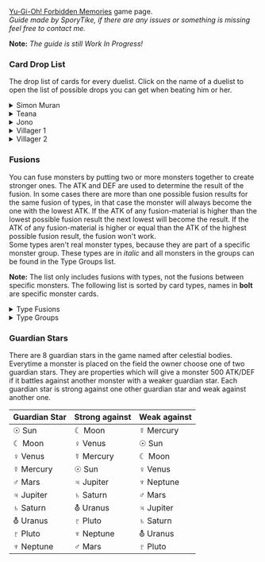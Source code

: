 [Yu-Gi-Oh! Forbidden Memories](http://retroachievements.org/game/11388) game page.<br>_Guide made by SporyTike, if there are any issues or something is missing feel free to contact me._

**Note:** _The guide is still Work In Progress!_

### **Card Drop List**
The drop list of cards for every duelist. Click on the name of a duelist to open the list of possible drops you can get when beating him or her.<br>

<details>
  <summary>Simon Muran</summary>
Simon Muran can be unlocked by beating him in front of Pharaoh's Palace before Heishin attacks the Palace. (Optional)

| | Rank S/A (Pow)  | | | Rank S/A (Tec) | | | Rank B/C/D | |
| ------------- | ------------- | ---: | ------------- | ------------- | ---: | ------------- | ------------- | ---: |
| **Nr.** | **Name**  | **Chance**  | **Nr.** | **Name**  | **Chance**  | **Nr.** | **Name**  | **Chance**  |
| 002 | Mystical Elf | 1.32% | 009 | Shadow Specter | 4.49% | 009 | Shadow Specter | 4.79% |
| 009 | Shadow Specter | 4.39% | 016 | Time Wizard | 2.64% | 016 | Time Wizard | 2.78% |
| 010 | Blackland Fire Dragon | 1.46% | 019 | Right Arm of the Forbidden One | 0.29% | 019 | Right Arm of the Forbidden One | 0.29% |
| 016 | Time Wizard | 2.93% | 024 | Skull Servant | 1.32% | 024 | Skull Servant | 1.42% |
| 019 | Right Arm of the Forbidden One | 0.29% | 047 | Torike | 1.32% | 047 | Torike | 1.42% |
| 024 | Skull Servant | 1.32% | 048 | Sangan | 1.32% | 048 | Sangan | 1.42% |
| 025 | Horn Imp | 1.32% | 058 | Kuriboh | 1.32% | 058 | Kuriboh | 1.46% |
| 030 | Zombie Warrior | 1.32% | 102 | Mask of Darkness | 0.59% | 102 | Mask of Darkness | 0.68% |
| 041 | Celtic Guardian | 1.32% | 105 | Tomozaurus | 2.59% | 105 | Tomozaurus | 2.78% |
| 046 | Griffore | 1.32% | 123 | Dark Plant | 2.59% | 123 | Dark Plant | 2.78% |
| 047 | Torike | 1.32% | 130 | Weather Control | 2.59% | 130 | Weather Control | 2.78% |
| 048 | Sangan | 1.32% | 137 | Mystery Hand | 2.59% | 137 | Mystery Hand | 2.78% |
| 058 | Kuriboh | 1.46% | 167 | Ancient Jar | 2.54% | 167 | Ancient Jar | 2.73% |
| 059 | Mammoth Graveyard | 1.32% | 192 | Key Mace | 2.54% | 192 | Key Mace | 2.73% |
| 065 | Silver Fang | 1.32% | 197 | Mech Mole Zombie | 2.54% | 197 | Mech Mole Zombie | 2.73% |
| 105 | Tomozaurus | 2.54% | 202 | Air Marmot of Nefariousness | 2.54% | 202 | Air Marmot of Nefariousness | 2.73% |
| 123 | Dark Plant | 2.54% | 237 | Haniwa | 2.54% | 273 | Haniwa | 2.73% |
| 130 | Weather Cold | 2.54% | 238 | Yashinoki | 2.54% | 238 | Yashinoki | 0.68% |
| 137 | Mystery Hand | 2.54% | 289 | Change Slime | 2.54% | 289 | Change Slime | 2.73% |
| 167 | Ancient Jar | 2.54% | 301 | Legendary Sword | 0.98% | 301 | Legendary Sword | 0.98% |
| 192 | Key Mace | 2.54% | 313 | Horn of Eight | 0.98% | 333 | Sogen | 1.95% |
| 197 | Mech Mole Zombie | 2.54% | 314 | Horn of the Unicorn | 0.98% | 387 | Mystic Lamp | 2.73% |
| 202 | Air Marmot of Nefariousness | 2.54% | 333 | Sogen | 1.76% | 397 | Leghul | 2.73% |
| 237 | Haniwa | 2.54% | 336 | Dark Hole | 0.98% | 402 | Monster Eye | 2.73% |
| 238 | Yashinoki | 0.59% | 349 | Spellbinding Circle | 1.76% | 410 | Mechanical Spider | 2.73% |
| 289 | Change Slime | 2.54% | 387 | Mystic Lamp | 2.54% | 411 | Bat | 2.73% |
| 333 | Sogen | 1.95% | 397 | Leghul | 2.54% | 422 | Jinzo #7 | 2.73% |
| 381 | Toon Alligator | 0.10% | 402 | Monster Eye | 2.54% | 436 | White Dolphin | 2.73% |
| 387 | Mystic Lamp | 2.54% | 410 | Mechanical Spider | 2.54% | 444 | Turu-Purun | 2.73% |
| 397 | Leghul | 2.54% | 411 | Bat | 2.54% | 469 | Armed Ninja | 2.73% |
| 402 | Monster Eye | 2.54% | 422 | Jinzo #7 | 2.54% | 484 | Ameba | 2.73% |
| 410 | Mechanical Spider | 2.54% | 436 | White Dolphin | 2.54% | 485 | Korogashi | 2.73% |
| 411 | Bat | 2.54% | 444 | Turu-Purun | 2.54% | 488 | Rainbow Flower | 2.73% |
| 422 | Jinzo #7 | 2.54% | 469 | Armed Ninja | 2.54% | 504 | Fungi of the Musk | 2.73% |
| 436 | White Dolphin | 2.54% | 484 | Ameba | 2.54% | 516 | Muka Muka | 2.73% |
| 444 | Turu-Purun | 2.54% | 485 | Korogashi | 2.54% | 547 | Griggle | 2.73% |
| 469 | Armed Ninja | 2.54% | 488 | Rainbow Flower | 2.54% | 548 | Bone Mouse | 2.73% |
| 484 | Ameba | 2.54% | 504 | Fungi of the Mush | 2.54% | 558 | Pot the Trick | 2.73% |
| 485 | Korogashi | 2.54% | 516 | Muka Muka | 2.54% | 563 | Wretched Ghost of the Attic | 2.73% |
| 488 | Rainbow Flower | 2.54% | 547 | Griggle | 2.54% | 635 | Queen's Double | 2.73% |
| 504 | Fungi of the Musk | 2.54% | 548 | Bone Mouse | 2.54% | 677 | Hamburger Recipe | 0.88% |
| 516 | Muka Muka | 2.54% | 558 | Pot the Trick | 2.54% | 681 | House of Adhesive Tape | 0.88% |
| 547 | Griggle | 2.54% | 563 | Wretched Ghost of the Attic | 2.54% | 690 | Fake Trap | 0.88% |
| 548 | Bone Mouse | 2.54% | 635 | Queen's Double | 2.54% | | | |
| 558 | Pot the Trick | 2.54% | 676 | Commencement Dance | 0.98%| | | |
| 563 | Wretched Ghost of the Attic | 2.54% | 677 | Hamburger Recipe | 0.98% | | | |
| 635 | Queen's Double | 2.54% | 681 | House of Adhesive Tape | 0.98% | | | |
| | | | 682 | Eatgaboon | 0.98% | | | |
| | | | 690 | Fake Trap | 0.98% | | | |
</details>

<details>
  <summary>Teana</summary>
Teana can be unlocked by beating her in the Duel Grounds before Heishin attacks the Palace. (Optional)

| | Rank S/A (Pow)  | | | Rank S/A (Tec) | | | Rank B/C/D | |
| ------------- | ------------- | ---: | ------------- | ------------- | ---: | ------------- | ------------- | ---: |
| **Nr.** | **Name**  | **Chance**  | **Nr.** | **Name**  | **Chance**  | **Nr.** | **Name**  | **Chance**  |
| 019 | Right Arm of the Forbidden One | 0.29% | 019 | Right Arm of the Forbidden One | 0.29% | 019 | Right Arm of the Forbidden One | 0.29% |
| 024 | Skull Servant | 8.79% | 024 | Skull Servant | 8.30% | 024 | Skull Servant | 8.79% |
| 058 | Kuriboh | 8.79% | 058 | Kuriboh | 8.30% | 058 | Kuriboh | 8.79% |
| 102 | Mask of Darkness | 0.59% | 167 | Ancient Jar | 8.20% | 167 | Ancient Jar | 8.79% |
| 167 | Ancient Jar | 8.79% | 302 | Sword of Dark Destruction | 0.78% | 302 | Sword of Dark Destruction | 0.78% |
| 302 | Sword of Dark Destruction | 0.78% | 312 | Silver Bow and Arrow | 0.73% | 330 | Forest | 1.46% |
| 330 | Forest | 1.46% | 313 | Horn of Light | 0.73% | 393 | Zone Eater | 8.79% |
| 393 | Zone Eater | 8.59% | 330 | Forest | 1.46% | 395 | Dancing Elf | 8.69% |
| 395 | Dancing Elf | 8.59% | 336 | Dark Hole | 0.73% | 398 | Ooguchi | 8.69% |
| 398 | Ooguchi | 8.59% | 345 | Final Flame | 0.73% | 399 | Swordsman from a Foreign Land | 8.69% |
| 399 | Swordsman from a Foreign Land | 8.59% | 350 | Dark-piercing Light | 1.46% | 402 | Monster Eye | 8.69% |
| 402 | Monster Eye | 8.59% | 393 | Zone Eater | 8.30% | 469 | Armed Ninja | 8.69% |
| 469 | Armed Ninja | 8.59% | 395 | Dancing Elf | 8.30% | 475 | Sinister Serpent | 8.69% |
| 475 | Sinister Serpent | 8.59% | 398 | Ooguchi | 8.30% | 527 | Milus Radiant | 8.69% |
| 527 | Milus Radiant | 8.59% | 399 | Swordsman from a Foreign Land | 8.30% | 681 | House of Adhesive Tape | 0.68% |
| 543 | Tongyo | 0.59% | 402 | Monster Eye | 8.20% | 690 | Fake Trap | 0.73% |
| 566 | Yormungarde | 0.59% | 469 | Armed Ninja | 8.20% | 699 | Revival of Skeleton Rider | 0.05% | |
| 570 | Trakadon | 0.29% | 475 | Sinister Serpent | 8.20% | | | |
| 580 | Patrol Robo | 0.29% | 527 | Milus Radiant | 8.20% | | | |
| | | | 681 | House of Adhesive Tape | 0.73% | | | |
| | | | 682 | Eatgaboon | 0.73% | | | |
| | | | 690 | Fake Trap | 0.73% | | | |
| | | | 699 | Revival of Skeleton Rider | 0.05% | | | |
</details>

<details>
  <summary>Jono</summary>
Jono can be unlocked by beating him in the Duel Grounds before Heishin attacks the Palace. (Optional)

| | Rank S/A (Pow)  | | | Rank S/A (Tec) | | | Rank B/C/D | |
| ------------- | ------------- | ---: | ------------- | ------------- | ---: | ------------- | ------------- | ---: |
| **Nr.** | **Name**  | **Chance**  | **Nr.** | **Name**  | **Chance**  | **Nr.** | **Name**  | **Chance**  |
| 004 | Baby Dragon | 0.98% | 016 | Time Wizard | 2.93% | 016 | Time Wizard | 3.12% |
| 016 | Time Wizard | 3.13% | 020 | Left Arm of the Forbidden One | 0.20% | 020 | Left Arm of the Forbidden One | 0.29% |
| 020 | Left Arm of the Forbidden One | 0.29% | 050 | Basic Insect | 1.95% | 050 | Basic Insect | 2.15%
| 029 | Mountain Warrior | 0.98% | 104 | Curtain of the Dark Ones | 1.95% | 104 | Curtain of the Dark Ones | 2.15% |
| 050 | Basic Insect | 2.15% | 105 | Tomozaurus | 1.95% | 105 | Tomozaurus | 2.15% |
| 061 | Wolf | 0.98% | 122 | Yamatano Dragon Scroll | 1.95% | 122 | Yamatano Dragon Scroll | 2.15% |
| 100 | Battle Warrior | 0.98% | 130 | Weather Control | 1.95% | 130 | Weather Control | 2.15% |
| 104 | Curtain of the Dark Ones | 2.15% | 135 | Fiend's Hand | 1.95% | 135 | Fiend's Hand | 2.15% |
| 105 | Tomozaurus | 2.15% | 137 | Mystery Hand | 1.95% | 137 | Mystery Hand | 2.15%
| 122 | Yamatano Dragon Scroll | 2.15% | 152 | The Melting Red Shadow | 1.95% | 152 | The Melting Red Shadow | 2.15% | 
| 130 | Weather Control | 2.15% | 154 | Fire Reaper | 1.95% | 154 | Fire Reaper | 2.15% |
| 135 | Fiend's Hand | 2.15% | 174 | Hurricail | 1.95% | 174 | Hurricail | 2.15% | 
| 137 | Mystery Hand | 2.15% | 182 | Masked Clown | 1.95% | 182 | Masked Clown | 2.15% |
| 152 | The Melting Red Shadow | 2.15% | 185 | Eyearmor | 1.95% | 185 | Eyearmor | 2.15% |
| 154 | Fire Reaper | 2.15% | 191 | LALA Li-oon | 1.95% | 191 | LALA Li-oon | 2.15% |
| 185 | Eyearmor | 2.15% | 197 | Mech Mole Zombie | 1.95% | 197 | Mech Mole Zombie | 2.15% |
| 191 | LALA Li-oon | 2.15% | 202 | Air Marmot of Nefariousness | 1.95% | 202 | Air Marmot of Nefariousness | 2.15% |
| 197 | Mech Mole Zombie | 2.15% | 207 | Droll Bird | 1.95% | 207 | Droll Bird | 2.15% |
| 202 | Air Marmot of Nefariousness | 2.15% | 210 | Hinotama Soul | 1.95% | 210 | Hinotama Soul | 2.15% |
| 207 | Droll Bird | 2.15% | 214 | Kagemusha of the Blue Flame | 1.95% | 242 | Candle of Fate | 2.15% |
| 210 | Hinotama Soul | 2.15% | 237 | Haniwa | 1.95% | 245 | Meda Bat | 2.15% |
| 214 | Kagemusha of the Blue Flame | 2.15% | 242 | Candle of Fate | 2.05% | 268 | Sectarian of Secrets | 2.15% |
| 237 | Haniwa | 2.15% | 245 | Meda Bat | 2.05% | 301 | Legendary Sword | 0.78% |
| 242 | Candle of Fate | 2.15% | 268 | Sectarian of Secrets | 2.05% | 302 | Sword of Dark Destruction | 0.78% |
| 245 | Meda Bat | 2.15% | 301 | Legendary Sword | 0.78% | 333 | Sogen | 1.76% |
| 268 | Sectarian of Secrets | 2.15% | 302 | Sword of Dark Destruction | 0.78% | 343 | Sparks | 0.78% |
| 333 | Sogen | 1.22% | 310 | Vile Germs | 0.78% | 410 | Mechanical Spider | 2.15% |
| 410 | Mechanical Spider | 2.15% | 311 | Black Pendant | 0.78% | 420 | Cyber-Stein | 2.15% |
| 420 | Cyber-Stein | 2.15% | 333 | Sogen | 1.76% | 422 | Jinzo #7 | 2.15% |
| 422 | Jinzo #7 | 2.15% | 336 | Black Hole | 0.78% | 436 | White Dolphin | 2.15% |
| 436 | White Dolphin | 2.15% | 343 | Sparks | 0.78% | 444 | Turu-Purun | 2.15% |
| 444 | Turu-Purun | 2.15% | 344 | Hinotama | 0.88% | 485 | Korogashi | 2.15% |
| 485 | Korogashi | 2.15% | 410 | Mechanical Spider | 2.05% | 486 | Boo Koo | 2.15% |
| 486 | Boo Koo | 2.15% | 420 | Cyber-Stein | 2.05% | 488 | Rainbow Flower | 2.15% |
| 488 | Rainbow Flower | 2.15% | 422 | Jinzo #7 | 2.05% | 492 | Hoshinigen | 2.15% |
| 492 | Hoshinigen | 2.15% | 436 | White Dolphin | 2.05% | 501 | Man-eater Bug | 2.15% |
| 501 | Man-eater Bug | 2.15% | 444 | Turu-Purun | 2.05% | 516 | Muka Muka | 2.15% |
| 516 | Muka Muka | 2.15% | 485 | Korogashi | 2.05% | 524 | Star Boy | 2.15% |
| 524 | Star Boy | 2.15% | 486 | Boo Koo | 2.05% | 549 | Frog The Jam | 2.15% |
| 549 | Frog The Jam | 2.15% | 488 | Rainbow Flower | 2.05% | 558 | Pot the Trick | 2.15% |
| 558 | Pot the Trick | 2.15% | 492 | Hoshinigen | 2.05% | 563 | Wretched Ghost of the Attic | 2.15% |
| 563 | Wretched Ghost of the Attic | 2.15% | 501 | Man-eater Bug |  2.05% | 579 | Abyss Flower | 2.15% |
| 570 | Trakadon | 0.29% | 516 | Muka Muka | 2.05% | 588 | Living Vase | 0.10% |
| 579 | Abyss Flower | 2.15% | 524 | Star Boy | 2.05% | 589 | Tentacle Plant | 2.15% |
| 580 | Patrol Robo | 0.29% | 549 | Frog The Jam | 2.05% | 598 | Little Chimera | 2.15% |
| 581 | Takuhee | 0.10% | 558 | Pot the Trick | 2.05% | 611 | Hiro's Shadow Scout | 2.15% |
| 588 | Living Vase | 0.10% | 563 | Wretched Ghost of the Attic | 2.05% | 651 | Kunai with Chain | 1.66% |
| 589 | Tentacle Plant | 2.15% | 579 | Abyss Flower | 2.05% | 677 | Hamburger Recipe | 0.88% |
| 598 | Little Chimera | 2.15% | 589 | Tentacle Plant | 2.05% | 681 | House of Adhesive Tape | 0.88% |
| 607 | Great Bill | 0.10% | 598 | Little Chimera | 2.05% | 690 | Fake Trap | 0.88% |
| 611 | Hiro's Shadow Scout | 2.15% | 611 | Hiro's Shadow Scout | 2.05% | | | |
| 616 | Hourglass of Courage | 0.10% | 651 | Kunai with Chain | 1.71% | | | |
| 651 | Kunai with Chain | 1.61% | 654 | Salamandra | 1.71% | | | |
| 681 | House of Adhesive Tape | 0.78% | 677 | Hamburger Recipe | 0.78% | | | |
| | | | 679 | Novox's Prayer | 0.78% | | |
| | | | 681 | House of Adhesive Tape | 0.78% | | |
| | | | 683 | Bear Trap | 0.78% | | |
| | | | 690 | Fake Trap | 0.78% | | |
</details>

<details>
  <summary>Villager 1</summary>
Villager 1 can be unlocked by beating him in the Duel Grounds.

| | Rank S/A (Pow)  | | | Rank S/A (Tec) | | | Rank B/C/D | |
| ------------- | ------------- | ---: | ------------- | ------------- | ---: | ------------- | ------------- | ---: |
| **Nr.** | **Name**  | **Chance**  | **Nr.** | **Name**  | **Chance**  | **Nr.** | **Name**  | **Chance**  |
| 009 | Shadow Specter | 3.61% | 009 | Shadow Specter | 2.93% | 009 | Shadow Specter | 3.71% |
| 020 | Left Arm of the Forbidden One | 0.29% | 020 | Left Arm of the Forbidden One | 0.29% | 020 | Left Arm of the Forbidden One | 0.29% |
| 024 | Skull Servant | 3.61% | 024 | Skull Servant | 2.93% | 024 | Skull Servant | 3.71% |
| 058 | Kuriboh | 3.61% | 058 | Kuriboh | 2.93% | 058 | Kuriboh | 3.71% |
| 112 | That Which Feeds on Life | 0.59% | 123 | Dark Plant | 2.93% | 123 | Dark Plant | 3.71% |
| 123 | Dark Plant | 3.61% | 167 | Ancient Jar | 2.93% | 167 | Ancient Jar | 3.71% |
| 146 | Temple of Skulls | 0.59% | 192 | Key Mace | 2.93% | 192 | Key Mace | 3.71% |
| 153 | Dokuroizo the Grim Reaper | 0.59% | 289 | Change Slime | 2.93% | 289 | Change Slime | 3.71% |
| 165 | The Judgement Hand | 0.59% | 307 | Elf's Light | 0.78% | 307 | Elf's Light | 0.88% |
| 167 | Ancient Jar | 3.61% | 308 | Beast Fangs | 0.78% | 323 | Book of Secret Arts | 0.88% |
| 192 | Key Mace | 3.61% | 309 | Steel Shell | 0.78% | 332 | Mountain | 1.71% |
| 234 | Beautiful Headhuntress | 0.59% | 311 | Black Pendant | 0.78% | 338 | Mooyan Curry | 1.71% |
| 241 | Dark Assailant | 0.59% | 312 | Silver Bow and Arrow | 0.78% | 339 | Red Medicine | 1.71% |
| 289 | Change Slime | 3.61% | 323 | Book of Secret Arts | 0.78% | 345 | Final Flame | 0.88% |
| 307 | Elf's Light | 0.78% | 327 | Follow Wind | 0.78% | 350 | Dark-piercing Light | 1.71% |
| 332 | Mountain | 1.56% | 332 | Mountain | 1.56% | 387 | Mystic Lamp | 3.71% |
| 338 | Mooyan Curry | 1.56% | 336 | Black Hole | 0.88% | 393 | Zone Eater | 3.71% |
| 387 | Mystic Lamp | 3.61% | 338 | Mooyan Curry | 1.56% | 395 | Dancing Elf | 3.66% |
| 393 | Zone Eater | 3.61% | 339 | Red Medicine | 1.56% | 397 | Leghul | 3.66% |
| 395 | Dancing Elf | 3.61% | 340 | Goblin's Secret Remedy | 1.56% | 398 | Ooguchi | 3.66% |
| 397 | Leghul | 3.61% | 345 | Final Flame | 0.88% | 399 | Swordsman from a Foreign Land | 3.66% |
| 398 | Ooguchi | 3.61% | 350 | Dark-piercing Light | 1.56% | 402 | Monster Eye | 3.66% |
| 399 | Swordsman from a Foreign Land | 3.61% | 387 | Mystic Lamp | 2.93% | 411 | Bat | 3.66% |
| 402 | Monster Eye | 3.61% | 393 | Zone Eater | 2.93% | 469 | Armed Ninja | 3.66% |
| 411 | Bat | 3.61% | 395 | Dancing Elf | 2.93% | 475 | Sinister Serpent | 3.66% |
| 435 | Water Girl | 0.59% | 397 | Leghul | 2.93% | 484 | Ameba | 3.66% |
| 450 | Kappa Avenger | 0.59% | 398 | Ooguchi | 2.93% | 504 | Fungi of the Musk | 3.52% |
| 469 | Armed Ninja | 3.61% | 399 | Swordsman from a Foreign Land | 2.93% | 527 | Milus Radiant | 3.52% |
| 475 | Sinister Serpent | 3.61% | 402 | Monster Eye | 2.93% | 547 | Griggle | 3.52% |
| 480 | Kuwagata α | 0.59% | 411 | Bat | 2.93% | 548 | Bone Mouse | 3.52% |
| 484 | Ameba | 3.61% | 469 | Armed Ninja | 2.93% | 558 | Pot the Trick | 3.52% |
| 502 | D. Human | 0.59% | 475 | Sinister Serpent | 2.93% | 635 | Queen's Double | 3.66% |
| 504 | Fungi of the Musk | 3.61% | 484 | Ameba | 2.93% | 655 | Cursebreaker | 0.88% |
| 527 | Milus Radiant | 3.61% | 504 | Fungi of the Musk | 2.93% | 681 | House of Adhesive Tape | 0.88% |
| 547 | Griggle | 3.61% | 527 | Milus Radiant | 2.93% | 690 | Fake Trap | 0.88% |
| 548 | Bone Mouse | 3.61% | 547 | Griggle | 2.93% | | | |
| 558 | Pot the Trick | 3.61% | 548 | Bone Mouse | 2.93% | | | |
| 570 | Trakadon | 0.49% | 558 | Pot the Trick | 2.93% | | | |
| 580 | Patrol Robo | 0.39% | 635 | Queen's Double | 2.93% | | | |
| 635 | Queen's Double | 3.61% | 655 | Cursebreaker | 0.98% | | | |
| 655 | Cursebreaker | 0.78% | 665 | Curse of Millennium Shield | 0.59% | | | |
| 681 | House of Adhesive Tape | 0.78% | 666 | Yamadron Ritual | 0.59% | | | |
| 690 | Fake Trap | 0.78% | 671 | Zera Ritual | 0.59% | | | |
| | | | 673 | War-lion Ritual | 0.59% | | | |
| | | | 674 | Beastry Mirror Ritual | 0.59% | | | |
| | | | 676 | Commencement Dance | 0.59% | | | |
| | | | 677 | Hamburger Recipe | 0.59% | | | |
| | | | 678 | Revival of Sennen Genjin | 0.59% | | | |
| | | | 679 | Novox's Prayer | 0.59% | | | |
| | | | 680 | Curse of Tri-Horned Dragon | 0.59% | | | |
| | | | 681 | House of Adhesive Tape | 1.17% | | | |
| | | | 690 | Fake Trap | 1.07% | | | |
| | | | 691 | Revived of Serpent Night Dragon | 0.59% | | | |
| | | | 692 | Turtle Oath | 0.59% | | | |
| | | | 693 | Contruct of Mask | 0.59% | | | |
| | | | 694 | Resurrection of Chakra | 0.59% | | | |
| | | | 695 | Puppet Ritual | 0.59% | | | |
| | | | 697 | Garma Sword Oath | 0.59% | | | |
| | | | 698 | Cosmo Queen's Prayer | 0.59% | | | |
| | | | 699 | Revival of Skeleton Rider | 0.59% | | | |
| | | | 700 | Fortress Whale's Oath | 0.59% | | | |
</details>

<details>
  <summary>Villager 2</summary>
Villager 2 can be unlocked by beating him in the Duel Grounds.

| | Rank S/A (Pow)  | | | Rank S/A (Tec) | | | Rank B/C/D | |
| ------------- | ------------- | ---: | ------------- | ------------- | ---: | ------------- | ------------- | ---: |
| **Nr.** | **Name**  | **Chance**  | **Nr.** | **Name**  | **Chance**  | **Nr.** | **Name**  | **Chance**  |
| 009 | Shadow Specter | 0.73% | 009 | Shadow Specter | 1.22% | 009 | Shadow Specter | 1.27% |
| 010 | Blackland Fire Dragon | 0.73% | 019 | Right Arm of the Forbidden One | 0.59% | 019 | Right Arm of the Forbidden One | 0.59% |
| 019 | Right Arm of the Forbidden One | 0.29% | 024 | Skull Servant | 1.22% | 024 | Skull Servant | 1.27% |
| 023 | The Wicked Worm Beast | 0.73% | 045 | Oscillo Hero #2 | 1.22% | 040 | Dragon Piper | 1.27% |
| 024 | Skull Servant | 0.73% | 096 | Armored Zombie | 1.22% | 045 | Oscillo Hero #2 | 1.27% |
| 025 | Horn Imp | 0.73% | 097 | Dragon Zombie | 1.22% | 061 | Wolf | 1.27% |
| 030 | Zombie Warrior | 1.46% | 098 | Clown Zombie | 1.22% | 065 | Silver Fang | 1.27% |
| 034 | Saggi the Dark Clown | 0.73% | 102 | Mask of Darkness | 0.59% | 096 | Armored Zombie | 1.27% |
| 036 | The Snake Hair | 0.73% | 108 | Graveyard and the Hand of Invitation | 1.22% | 097 | Dragon Zombie | 1.27% |
| 040 | Dragon Piper | 0.73% | 135 | Fiend's Hand | 1.22% | 098 | Clown Zombie | 1.27% |
| 045 | Oscillo Hero #2 | 0.73% | 139 | Blue-eyed Silver Zombie | 1.22% | 102 | Mask of Darkness | 0.59% |
| 053 | Killer Needle | 0.73% | 152 | The Melting Red Shadow | 1.12% | 108 | Graveyard and the Hand of Invitation | 1.27% |
| 059 | Mammoth Graveyard | 0.73% | 154 | Fire Reaper | 1.12% | 118 | Supporter in the Shadows | 1.27% |
| 061 | Wolf | 0.73% | 167 | Ancient Jar | 1.12% | 135 | Fiend's Hand | 1.27% |
| 065 | Silver Fang | 0.73% | 177 | Monsturtle | 1.12% | 138 | Dragon Statue | 1.27% |
| 080 | Uraby | 0.73% | 191 | LALA Li-oon | 1.12% | 139 | Blue-eyed Silver Zombie | 1.27% |
| 096 | Armored Zombie | 0.73% | 197 | Mech Mole Zombie | 1.12% | 140 | Toad Master | 1.27% |
| 097 | Dragon Zombie | 0.73% | 199 | Penguin Knight | 1.12% | 141 | Spiked Snail | 1.27% |
| 098 | Clown Zombie | 0.73% | 203 | Phantom Ghost | 1.12% | 152 | The Melting Red Shadow | 1.27% |
| 102 | Mask of Darkness | 0.49% | 205 | Dorover | 1.12% | 154 | Fire Reaper | 1.27% |
| 103 | Job-Change Mirror | 0.73% | 206 | Twin Long Rods #1 | 1.12% | 162 | Tainted Wisdom | 1.27% |
| 108 | Graveyard and the Hand of Invitation | 0.73% | 211 | Kaminarikozou | 1.12% | 167 | Ancient Jar | 1.27% |
| 109 | Goddess with the Third Eye | 0.73% | 215 | Flame Ghost | 1.12% | 169 | Dark King of the Abyss | 1.27% |
| 110 | Hero of the East | 0.73% | 227 | Hitodenchak | 1.12% | 172 | Armaill | 1.27% |
| 115 | Kamion Wizard | 0.73% | 228 | Wood Remains | 1.12% | 177 | Monsturtle | 1.27% |
| 118 | Supporter in the Shadows | 0.73% | 237 | Haniwa | 1.12% | 181 | Dark Shade | 1.27% |
| 119 | Trial of Nightmares | 0.73% | 238 | Yashinoki | 0.59% | 191 | LALA Li-oon | 1.27% |
| 120 | Dream Clown | 0.73% | 243 | Water Element | 1.12% | 197 | Mech Mole Zombie | 1.27% |
| 121 | Sleeping Lion | 0.73% | 244 | Dissolverock | 1.12% | 199 | Penguin Knight | 1.27% |
| 132 | The 13th Grave | 1.46% | 259 | Ancient Sorcerer | 1.12% | 203 | Phantom Ghost | 1.27% |
| 135 | Fiend's Hand | 0.73% | 262 | The Little Swordsman of Aile | 1.12% | 205 | Dorover | 1.27% |
| 138 | Dragon Statue | 0.73% | 265 | The Furious Sea King | 1.12% | 206 | Twin Long Rods #1 | 1.26% |
| 139 | Blue-eyed Silver Zombie | 0.73% | 270 | Wetha | 1.12% | 211 | Kaminarikozou | 1.27% |
| 140 | Toad Master | 1.46% | 289 | Change Slime | 1.12% | 215 | Flame Ghost | 1.27% |
| 141 | Spiked Snail | 0.73% | 292 | Psychic Kappa | 1.12% | 219 | Solitude | 1.27% |
| 152 | The Melting Red Shadow | 0.73% | 304 | Axe of Despair | 1.56% | 227 | Hitodenchak | 1.27% |
| 154 | Fire Reaper | 0.73% | 305 | Laser Cannon Armor | 1.56% | 228 | Wood Remains | 1.27% |
| 162 | Tainted Wisdom | 0.73% | 316 | Electro-whip | 1.56% | 231 | Wood Clown | 1.27% |
| 164 | Lord of Zemia | 0.73% | 319 | Mystical Moon | 1.56% | 237 | Haniwa | 1.27% |
| 167 | Ancient Jar | 0.73% | 321 | Malevolent  Nuzzler | 1.56% | 238 | Yashinoki | 0.59% |
| 169 | Dark King of the Abyss | 0.73% | 326 | Raise Body Heat | 1.56% | 243 | Water Element | 1.27% |
| 171 | Big Eye | 0.73% | 330 | Forest | 1.61% | 244 | Dissolverock | 1.27% |
| 172 | Armaill | 0.73% | 333 | Sogen | 1.61% | 250 | Hyo | 1.26% |
| 177 | Monsturtle | 0.73% | 335 | Yami | 1.61% | 257 | Stone Armadiller | 1.27% |
| 181 | Dark Shade | 0.73% | 336 | Dark Hole | 1.56% | 259 | Ancient Sorcerer | 1.27% |
| 191 | LALA Li-oon | 0.73% | 338 | Mooyan Curry | 1.66% | 262 | The Little Swordsman of Aile | 1.27% |
| 196 | Arma Knight | 1.46% | 339 | Red Medicine | 1.56% | 265 | The Furious Sea King | 1.27% |
| 197 | Mech Mole Zombie | 0.73% | 340 | Goblin's Secret Remedy | 1.56% | 269 | Versago the Destroyer | 1.27% |
| 199 | Penguin Knight | 0.73% | 345 | Final Flame | 1.56% | 270 | Wetha | 1.27% |
| 201 | Frenzied Panda | 0.73% | 350 | Dark-piercing Light | 1.56% | 276 | Ray & Temperature | 1.27% |
| 203 | Phantom Ghost | 0.73% | 393 | Zone Eater | 1.12% | 289 | Change Slime | 1.27% |
| 205 | Dorover | 0.73% | 394 | Steel Scorpion | 0.59% | 292 | Psychic Kappa | 1.27% |
| 206 | Twin Long Rods #1 | 0.73% | 398 | Ooguchi | 1.12% | 296 | One-eyed Shield Dragon | 1.27% |
| 211 | Kaminarikozou | 0.73% | 432 | Waterdragon Fairy | 1.12% | 304 | Axe of Despair | 1.46% |
| 215 | Flame Ghost | 0.73% | 444 | Turu-Purun | 1.12% | 335 | Yami | 2.93% |
| 219 | Solitude | 0.73% | 446 | Aqua Snake | 1.12% | 393 | Zone Eater | 1.27% |
| 220 | Masked Sorcerer | 0.73% | 451 | Kanikabuto | 1.12% | 394 | Steel Scorpion | 0.59% |
| 221 | Kumootoko | 0.73% | 452 | Zarigun | 1.12% | 398 | Ooguchi | 1.27% |
| 225 | Fiend Sword | 0.73% | 461 | Bolt Penguin | 1.12% | 432 | Waterdragon Fairy | 1.27% |
| 227 | Hitodenchak | 0.73% | 463 | Electric Snake| 1.12% | 444 | Turu-Purun | 1.27% |
| 228 | Wood Remains | 0.73% | 484 | Ameba | 1.12% | 446 | Aqua Snake | 1.27% |
| 231 | Wood Clown | 0.73% | 503 | Turtle Raccoon | 1.12% | 451 | Kanikabuto | 1.27% |
| 233 | Dark Titan of Terror | 0.73% | 516 | Muka Muka | 1.12% | 452 | Zarigun | 1.27% |
| 236 | Guardian of the Labyrinth | 0.73% | 524 | Star Boy | 1.12% | 461 | Bolt Penguin | 1.27% |
| 237 | Haniwa | 0.73% | 548 | Bone Mouse | 1.12% | 463 | Electric Snake | 1.27% |
| 238 | Yashinoki | 0.49% | 549 | Frog The Jam | 1.12% | 484 | Ameba | 1.22% |
| 243 | Water Element | 0.73% | 556 | The Wandering Doomed | 1.12% | 503 | Turtle Raccoon | 1.22% |
| 244 | Dissolverock | 0.73% | 558 | Pot the Trick | 1.12% | 516 | Muka Muka | 1.22% |
| 246 | One Who Hunts Souls | 0.73% | 586 | Greenkappa | 0.49% | 524 | Star Boy | 1.22% |
| 248 | Master & Expert | 0.73% | 591 | Morphing Jar | 1.12% | 548 | Bone Mouse | 1.22% |
| 250 | Hyo | 0.73% | 592 | Muse-A | 0.49% | 549 | Frog The Jam | 1.22% |
| 251 | Enchanting Mermaid | 0.73% | 602 | Penguin Soldier | 1.12% | 556 | The Wandering Doomed | 1.22% |
| 256 | Dimensional Warrior | 0.73% | 605 | Liquid Beast | 1.12% | 558 | Pot the Trick | 1.22% |
| 257 | Stone Armadiller | 1.46% | 606 | Twin Long Rods #2 | 1.12% | 586 | Greenkappa | 0.59% |
| 258 | Beastking of the Swamp | 1.46% | 610 | Electric Lizard | 0.10% | 591 | Morphing Jar | 1.22% |
| 259 | Ancient Sorcerer | 0.73% | 652 | Magic Labyrinth | 1.56% | 592 | Muse-A | 0.59% |
| 262 | The Little Swordsman of Aile | 0.73% | 655 | Cursebreaker | 1.56% | 602 | Penguin Soldier | 1.22% |
| 263 | Rock Ogre Grotto #2 | 1.46% | 683 | Bear Trap | 1.56% | 605 | Liquid Beast | 1.22% |
| 265 | The Furious Sea King | 0.73% | 684 | Invisible Wire | 1.56% | 606 | Twin Long Rods #2 | 1.22% |
| 269 | Versago the Destroyer | 0.73% | 687 | Goblin Fan | 1.56% | 610 | Electric Lizard | 0.10% |
| 270 | Wetha | 0.73% | 688 | Bad Reaction to Simochi | 1.56% | 629 | Armored Rat | 1.22% |
| 272 | Mavelus | 0.73% | 690 | Fake Trap | 1.56% | 642 | Mystical Sheep #1 | 1.22% |
| 273 | Ancient Tree of Enlightenment | 0.73% | 693 | Contruct of Mask | 1.56% | | | |
| 274 | Green Phantom King | 0.73% | | | | | | |
| 276 | Ray & Temperature | 0.73% | | | | | | |
| 280 | Protector of the Throne | 0.73% | | | | | | |
| 289 | Change Slime | 0.73% | | | | | | |
| 290 | Moon Envoy | 0.73% | | | | | | |
| 291 | Fireyarou | 0.73% | | | | | | |
| 292 | Psychic Kappa | 0.73% | | | | | | |
| 293 | Masaki the Legendary Swordsman | 0.73% | | | | | | |
| 294 | Dragoness the Wicked Knight | 0.73% | | | | | | |
| 296 | One-eyed Shield Dragon | 0.73% | | | | | | |
| 335 | Yami | 1.17% | | | | | | |
| 393 | Zone Eater | 0.68% | | | | | | |
| 394 | Steel Scorpion | 0.49% | | | | | | |
| 398 | Ooguchi | 0.73% | | | | | | |
| 406 | Yaiba Robo | 0.73% | | | | | | |
| 414 | Shovel Crusher | 0.73% | | | | | | |
| 432 | Waterdragon Fairy | 0.73% | | | | | | |
| 444 | Turu-Purun | 0.73% | | | | | | |
| 446 | Aqua Snake | 0.73% | | | | | | |
| 451 | Kanikabuto | 0.73% | | | | | | |
| 452 | Zarigun | 0.73% | | | | | | |
| 461 | Bolt Penguin | 0.73% | | | | | | |
| 463 | Electric Snake | 0.73% | | | | | | |
| 484 | Ameba | 0.73% | | | | | | |
| 496 | Wilmee | 0.73% | | | | | | |
| 503 | Turtle Raccoon | 0.73% | | | | | | |
| 514 | Brave Scizzar | 0.73% | | | | | | |
| 516 | Muka Muka | 0.73% | | | | | | |
| 524 | Star Boy | 0.73% | | | | | | |
| 548 | Bone Mouse | 0.73% | | | | | | |
| 549 | Frog The Jam | 0.73% | | | | | | |
| 552 | Winged Dragon #2 | 0.73% | | | | | | |
| 556 | The Wandering Doomed | 0.73% | | | | | | |
| 558 | Pot the Trick | 0.73% | | | | | | |
| 567 | Darkworld Thorns | 0.68% | | | | | | |
| 576 | Giant Scorpion of the Tundra | 0.68% | | | | | | |
| 584 | Binding Chain | 0.68% | | | | | | |
| 586 | Greenkappa | 0.49% | | | | | | |
| 591 | Morphing Jar | 0.68% | | | | | | |
| 592 | Muse-A | 0.49% | | | | | | |
| 601 | Tenderness | 0.68% | | | | | | |
| 602 | Penguin Soldier | 0.68% | | | | | | |
| 605 | Liquid Beast | 0.68% | | | | | | |
| 606 | Twin Long Rods #2 | 0.68% | | | | | | |
| 608 | Shining Friendship | 0.68% | | | | | | |
| 610 | Electric Lizard | 0.10% | | | | | | |
| 620 | Snakeyashi | 0.68% | | | | | | |
| 629 | Armored Rat | 0.68% | | | | | | |
| 642 | Mystical Sheep #1 | 0.68% | | | | | | |
| 643 | Disk Magician | 0.68% | | | | | | |
</details>

### **Fusions**
You can fuse monsters by putting two or more monsters together to create stronger ones. The ATK and DEF are used to determine the result of the fusion. In some cases there are more than one possible fusion results for the same fusion of types, in that case the monster will always become the one with the lowest ATK. If the ATK of any fusion-material is higher than the lowest possible fusion result the next lowest will become the result. If the ATK of any fusion-material is higher or equal than the ATK of the highest possible fusion result, the fusion won't work.<br>
Some types aren't real monster types, because they are part of a specific monster group. These types are in _italic_ and all monsters in the groups can be found in the Type Groups list.<br>

**Note:** The list only includes fusions with types, not the fusions between specific monsters.
The following list is sorted by card types, names in **bolt** are specific monster cards.
<details>
  <summary>Type Fusions</summary>

**Note:** Pyro and Dragon type have some monsters which counts to the type even if they have another card type. The added monsters can be seen in the Type Groups list.

| First Material | Second Material | Nr. | Result | ATK | DEF |
| ---------- | ----------- | --- | ------ | --: | --: |
| _Animal_ | _Female_ | 627 | Nekogal #2 | 1900 | 2000 |
| _Animal_ | Machine | 412 | Giga-tech Wolf | 1200 | 1400 |
| | | 423 | Dice Armadillo | 1650 | 1800 |
| _Animal_ | Plant | 487 | Flower Wolf | 1800 | 1400 |
| _Animal_ | Pyro | 529 | Flame Cerebrus | 2100 | 1800 |
| _Animal_ | Warrior | 064 | Tiger Axe | 1300 | 1100 |
| Aqua | Dragon | 448 | Spike Seadra | 1600 | 1300 |
| | | 073 | Kairyu-Shin | 1800 | 1500 |
| Aqua | **Ground Attacker Bugroth** | 639 | Amphibious Bugroth | 1850 | 1300 |
| Aqua | **Kappa Avenger** | 647 | Hyosube | 1500 | 900 |
| Aqua | **Psychic Kappa** | 647 | Hyosube | 1500 | 900 |
| Aqua | Thunder | 460 | Bolt Escargot | 1400 | 1500 |
| Beast | Fish | 404 | Tatsunootoshigo | 1350 | 1600 |
| | | 230 | Rare Fish | 1500 | 1200 |
| | | 671 | Marine Beast | 1700 | 1600 |
| Beast | **Larvas** | 587 | Mon Larvas | 1300 | 1400 |
| Beast | _Special A_ | 483 | Garvas | 2000 | 1700 |
| Beast | Thunder | 459 | Tripwire Beast | 1200 | 1300 |
| Beast | _Turtle_ | 193 | Turtle Tiger | 1000 | 1500 |
| _Dark Magic_ | Dragon | 010 | Blackland Fire Dragon | 1500 | 800 |
| _Dark Magic_ | _Elf_ | 551 | Dark Elf | 2000 | 800 |
| _Dark Spellcaster_ | _Jar_ | 401 | Ushi Oni | 2150 | 1950 |
| _Dark Spellcaster_ | Machine | 643 | Disk Magician | 1350 | 1000 |
| _Dark Spellcaster_ | **Ryu-kishin** | 377 | Ryu-kishin Powered | 1600 | 1200 |
| Dinosaur | Machine | 508 | Cyber Saurus | 1800 | 1400 |
| Dragon | Aqua | 448 | Spike Seadra | 1600 | 1300 |
| | | 073 | Kairyu-Shin | 1800 | 1500 |
| Dragon | _Dark Magic_ | 010 | Blackland Fire Dragon | 1500 | 800 |
| Dragon | _Special B_ | 031 | Koumori Dragon | 1500 | 1200 |
| Dragon | Machine | 409 | Metal Dragon | 1850 | 1700 |
| Dragon | Plant | 571 | Black Dragon Jungle King | 2100 | 1800 |
| Dragon | Rock | 426 | Stone Dragon | 2000 | 2300 |
| Dragon | Thunder | 425 | Thunder Dragon | 1600 | 1500 |
| | | 613 | Twin-headed Thunder Dragon | 2800 | 2100 |
| Dragon | **Time Wizard** | 069 | Thousand Dragon | 2400 | 2000 |
| Dragon | _Turtle_ | 443 | Sea King Dragon | 2000 | 1700 |
| Dragon | Warrior | 138 | Dragon Statue | 1100 | 900 |
| | | 294 | Dragoness the Wicked Knight | 1200 | 900 |
| | | 502 | Dragon Human | 1300 | 1100 |
| | | 011 | Sword Arm of Dragon | 1750 | 2030 |
| Dragon | Zombie | 097 | Dragon Zombie | 1600 | 0 |
| | | 545 | Skelgon | 1700 | 1900 |
| | | 039 | Curse of Dragon | 2000 | 1500 |
| _Elf_ | _Dark Magic_ | 551 | Dark Elf | 2000 | 800 |
| _Elf_ | _Special C_ | 002 | Mystical Elf | 800 | 2000 |
| _Elf_ | Warrior | 041 | Celtic Guardian | 1400 | 1200 |
| Fairy | _Female_ | 582 | Dark Witch | 1800 | 1700 |
| Fairy | **Hibikime** | 495 | Musician King | 1750 | 1500 |
| Fairy | **Sonic Maid** | 495 | Musician King | 1750 | 1500 |
| _Female_ | _Animal_ | 627 | Nekogal #2 | 1900 | 2000 |
| _Female_ | Fairy | 582 | Dark Witch | 1800 | 1700 |
| _Female_ | Fish | 431 | Ice Water | 1150 | 900 |
| | | 251 | Enchanting Mermaid | 1200 | 900 |
| | | 626 | Amazon of the Seas | 1300 | 1400 |
| _Female_ | Plant | 638 | Queen of Autumn Leaves | 1800 | 1500 |
| _Female_ | Rock | 531 | Mystical Sand | 2100 | 1700 |
| Fiend | **Arlownay** | 594 | Rose Spectre of Dunn | 2000 | 1800 |
| Fiend | **Fungi of the Musk** | 567 | Darkworld Thorns | 1200 | 900 |
| Fiend | **Job-Change Mirror** | 022 | Summoned Skull | 2500 | 1200 |
| Fiend | **Psychic Kappa** | 450 | Kappa Avenger | 1200 | 900 |
| Fish | Beast | 404 | Tatsunootoshigo | 1350 | 1600 |
| | | 230 | Rare Fish | 1500 | 1200 |
| | | 671 | Marine Beast | 1700 | 1600 |
| Fish | _Female_ | 431 | Ice Water | 1150 | 900 |
| | | 251 | Enchanting Mermaid | 1200 | 900 |
| | | 626 | Amazon of the Seas | 1300 | 1400 |
| Fish | **Hoshiningen** | 440 | 7 Colored Fish | 1800 | 800 |
| Fish | Machine | 542 | Misairuzame | 1400 | 1600 |
| | | 438 | Metal Fish | 1600 | 1900 |
| Fish | **Rainbow Flower** | 440 | 7 Colored Fish | 1800 | 800 |
| Fish | Warrior | 546 | Wow Warrior | 1250 | 900 |
| Fish | Zombie | 539 | Corroding Shark | 1100 | 700 |
| Insect | **Kuwagata α** | 533 | Kwagar Hercules | 1900 | 1700 |
| Insect | Warrior | 479 | Cockroach Knight | 800 | 900 |
| _Jar_ | _Dark Spellcaster_ | 401 | Ushi Oni | 2150 | 1950 |
| Machine | _Animal_ | 412 | Giga-tech Wolf | 1200 | 1400 |
| | | 423 | Dice Armadillo | 1650 | 1800 |
| Machine | _Dark Spellcaster_ | 643 | Disk Magician | 1350 | 1000 |
| Machine | Dinosaur | 508 | Cyber Saurus | 1800 | 1400 |
| Machine | Dragon | 409 | Metal Dragon | 1850 | 1700 |
| Machine | Fish | 542 | Misairuzame | 1400 | 1600 |
| | | 438 | Metal Fish | 1600 | 1900 |
| Machine | Warrior | 413 | Cyber Soldier | 1500 | 1700 |
| Plant | _Animal_ | 487 | Flower Wolf | 1800 | 1400 |
| Plant | Dragon | 571 | Black Dragon Jungle King | 2100 | 1800 |
| Plant | _Female_ | 638 | Queen of Autumn Leaves | 1800 | 1500 |
| Plant | Pyro | 157 | Firegrass | 700 | 600 |
| Plant | Reptile | 620 | Snakeyashi | 1000 | 1200 |
| Plant | Warrior | 511 | Bean Soldier | 1400 | 1300 |
| Plant | Zombie | 228 | Wood Remains | 1000 | 900 |
| | | 099 | Pumpking the King of Ghosts | 1800 | 2000 |
| Pyro | _Animal_ | 529 | Flame Cerberus | 2100 | 1800 |
| Pyro | **Fiend Kraken** | 519 | Fire Kraken | 1600 | 1500 |
| Pyro | Plant |  157 | Firegrass | 700 | 600 |
| Pyro | Rock | 244 | Dissolverock | 900 | 1000 |
| Pyro | _Turtle_ | 593 | Giant Turtle Who Feeds on Flames | 1400 | 1800 |
| Pyro | Warrior | 133 | Charubin the Fire Knight | 1100 | 800 |
| | | 015 | Flame Swordsman | 1800 | 1600 |
| | | 473 | Vermillion Sparrow | 1900 | 1500 |
| Pyro | Winged Beast | 272 | Mavelus | 1300 | 900 |
| | | 467 | Crimson Sunbird | 2300 | 1800 |
| Pyro | Zombie | 154 | Fire Reaper | 700 | 500 |
| | | 215 | Flame Ghost | 1000 | 800 |
| Reptile | **Clown Zombie** | 471 | Soul Hunter | 2200 | 1800 |
| Reptile | **Grass Clown** | 471 | Soul Hunter | 2200 | 1800 |
| Reptile | Plant | 620 | Snakeyashi | 1000 | 1200 |
| Reptile | Thunder | 610 | Electric Lizard | 850 | 800 |
| Rock | Dragon | 426 | Stone Dragon | 2000 | 2300 |
| Rock | _Female_ | 531 | Mystical Sand | 2100 | 1700 |
| Rock | Pyro | 244 | Dissolverock | 900 | 1000 |
| Rock | _Turtle_ | 518 | Boulder Tortoise | 1450 | 2200 |
| Rock | Warrior | 456 | Minomushi Warrior | 1300 | 1200 |
| Rock | Zombie | 457 | Stone Ghost | 1200 | 1000 |
| Spellcaster | **Mystic Lamp** | 149 | Lord of the Lamp | 1400 | 1200 |
| Spellcaster | **Spike Seadra** | 458 | Kaminari Attack | 1900 | 1400 |
| Spellcaster | Thunder | 462 | The Immortal of Thunder | 1500 | 1300 |
| | | 458 | Kaminari Attack | 1900 | 1400 |
| Spellcaster | _Turtle_ | 449 | 30,000-Year White Turtle | 1250 | 2100 |
| Spellcaster | Zombie | 470 | Magical Ghost | 1300 | 1400 |
| Thunder | Aqua | 460 | Bolt Escargot | 1400 | 1500 |
| Thunder | Beast | 459 | Tripwire Beast | 1200 | 1300 |
| Thunder | Dragon | 425 | Thunder Dragon | 1600 | 1500 |
| Thunder | Reptile | 610 | Electric Lizard | 850 | 800 |
| | | 613 | Twin-headed Thunder Dragon | 2800 | 2100 |
| Thunder | Spellcaster | 462 | The Immortal of Thunder | 1500 | 1300 |
| | | 458 | Kaminari Attack | 1900 | 1400 |
| _Turtle_ | Beast | 193 | Turtle Tiger | 1000 | 1500 |
| _Turtle_ | Dragon | 443 | Sea King Dragon | 2000 | 1700 |
| _Turtle_ | Pyro | 593 | Giant Turtle Who Feeds on Flames | 1400 | 1800 |
| _Turtle_ | Rock | 518 | Boulder Tortoise | 1450 | 2200 |
| _Turtle_ | Spellcaster | 449 | 30,000-Year White Turtle | 1250 | 2100 |
| _Turtle_ | Winged Beast | 520 | Turtle Bird | 1900 | 1700 |
| Warrior | _Animal_ | 064 | Tiger Axe | 1300 | 1100 |
| Warrior | Dragon | 138 | Dragon Statue | 1100 | 900 |
| | | 294 | Dragoness the Wicked Knight | 1200 | 900 |
| | | 502 | Dragon Human | 1300 | 1100 |
| | | 011 | Sword Arm of Dragon | 1750 | 2030 |
| Warrior | Fish | 546 | Wow Warrior | 1250 | 900 |
| Warrior | Insect | 479 | Cockroach Knight | 800 | 900 |
| Warrior | Machine | 413 | Cyber Soldier | 1500 | 1700 |
| Warrior | Plant | 511 | Bean Soldier | 1400 | 1300 |
| Warrior | Pyro | 133 | Charubin the Fire Knight | 1100 | 800 |
| | | 015 | Flame Swordsman | 1800 | 1600 |
| | | 473 | Vermillion Sparrow | 1900 | 1500 |
| Warrior | Rock | 456 | Minomushi Warrior | 1300 | 1200 |
| Warrior | **The Judgement Hand** | 033 | Judge Man | 2200 | 1500 |
| Warrior | Zombie | 030 | Zombie Warrior | 1200 | 900 |
| | | 096 | Armored Zombie | 1500 | 0 |
| Winged Beast | **Boo Koo** | 117 | Spirit of the Books | 1400 | 1200 |
| Winged Beast | **Fiend Refrection #2** | 595 | Fiend Refrection #1 | 1300 | 1400 |
| Winged Beast | **Job-Change Mirror** | 595 | Fiend Refrection #1 | 1300 | 1400 |
| Winged Beast | Pyro | 272 | Mavelus | 1300 | 900 |
| | | 467 | Crimson Sunbird | 2300 | 1800 |
| Winged Beast | **Ryu-kishin** | 650 | Whiptail Crow | 1650 | 1600 |
| Winged Beast | **The Judgement Hand** | 465 | Punished Eagle | 2100 | 1800 |
| Winged Beast | _Turtle_ | 520 | Turtle Bird | 1900 | 1700 |
| Winged Beast | **Wicked Mirror** | 595 | Fiend Refrection #1 | 1300 | 1400 |
| Zombie | Dragon | 097 | Dragon Zombie | 1600 | 0 |
| | | 545 | Skelgon | 1700 | 1900 |
| | | 039 | Curse of Dragon | 2000 | 1500 |
| Zombie | Fish | 539 | Corroding Shark | 1100 | 700 |
| Zombie | **Graveyard and the Hand of Invitation** | 036 | The Snake Hair | 1500 | 1200 |
| Zombie | **Mammoth Graveyard** | 564 | Great Mammoth of Goldfine | 2200 | 1800 |
| Zombie | Plant | 228 | Wood Remains | 1000 | 900 |
| | | 099 | Pumpking the King of Ghosts | 1800 | 2000 |
| Zombie | Pyro | 154 | Fire Reaper | 700 | 500 |
| | | 215 | Flame Ghost | 1000 | 800 |
| Zombie | Rock | 457 | Stone Ghost | 1200 | 1000 |
| Zombie | Spellcaster | 470 | Magical Ghost | 1300 | 1400 |
| Zombie | Warrior | 030 | Zombie Warrior | 1200 | 900 |
| | | 096 | Armored Zombie | 1500 | 0 |
</details>

<details>
  <summary>Type Groups</summary>
The following list shows all extra monster groups which are used for fusion beside monster types.<br>
Some types use some extra monsters beside all monsters of the type (e.g. Dragon), this list shows all extra monsters.

| Group | Nr. | Name | ATK | DEF |
| ---- | --- | ---- | --: | --: |
| Animal | 046 | Griffore | 1200 | 1500 |
| | 047 | Torike | 1200 | 600 |
| | 061 | Wolf | 1200 | 800 |
| | 065 | Silver Fang | 1200 | 800 |
| | 113 | Dark Gray | 800 | 900 |
| | 121 | Sleeping Lion | 700 | 1700 |
| | 188 | Synchar | 800 | 900 |
| | 189 | Fusionist | 900 | 700 |
| | 201 | Frenzied Panda | 1200 | 1000 |
| | 202 | Air Marmot of Nefariousness | 400 | 600 |
| | 248 | Master & Expert | 1200 | 1000 |
| | 255 | Prevent Rat | 500 | 2000 |
| | 282 | Mystical Sheep #2 | 800 | 1000 |
| | 403 | Leogun | 1750 | 1550 |
| | 481 | Burglar | 850 | 800 |
| | 483 | Garvas | 2000 | 1700 |
| | 487 | Flower Wolf | 1800 | 1400 |
| | 527 | Milus Radiant | 300 | 250 |
| | 575 | Ancient One of the Deep Forest | 1800 | 1900 |
| | 598 | Little Chimera | 600 | 550 |
| | 604 | Obese Marmot of Nefariousness | 750 | 800 |
| | 629 | Armored Rat | 950 | 1100 |
| | 642 | Mystical Sheep #1 | 1150 | 900 |
| Dark Magic | 010 | Blackland Fire Dragon | 1500 | 800 |
| | 083 | Castle of Dark Illusions | 920 | 1930 |
| | 102 | Mask of Darkness | 900 | 400 |
| | 103 | Job-Change Mirror | 800 | 1300 |
| | 112 | That Which Feeds on Life | 1200 | 1000 |
| | 127 | Ansatsu  | 1700 | 1200 |
| | 148 | The Shadow Who Controls the Dark | 800 | 700 |
| | 149 | Lord of the Lamp | 1400 | 1200 |
| | 164 | Lord of Zemia | 1300 | 1000 |
| | 169 | Dark King of the Abyss | 1200 | 800 |
| | 173 | Dark Prisoner | 600 | 1000 |
| | 175 | Ancient Brain | 1000 | 700 |
| | 182 | Masked Clown | 500 | 700 |
| | 233 | Dark Titan of Terror | 1300 | 1100 |
| | 234 | Beautiful Headhuntress | 1600 | 800 |
| | 236 | Guardian of the Labyrinth | 1000 | 1200 |
| | 239 | Vishwar Randi | 900 | 700 |
| | 267 | Unknown Warrior of Fiend | 1000 | 500 |
| | 269 | Versago the Destroyer | 1100 | 900 |
| | 271 | Megirus Light | 900 | 600 |
| | 279 | King Fog | 1000 | 900 |
| | 563 | Wretched Ghost of the Attic | 550 | 400 |
| Dark Spellcaster | 017 | Right Leg of the Forbidden One | 200 | 300 |
| | 018 | Left Leg of the Forbidden One | 200 | 300 |
| | 019 | Right Arm of the Forbidden One | 200 | 300 |
| | 020 | Left Arm of the Forbidden One | 200 | 300 |
| | 021 | Exodia the Forbidden | 1000 | 1000 |
| | 034 | Saggi the Dark Clown | 600 | 1500 |
| | 035 | Dark Magician | 2500 | 2100 |
| | 104 | Curtain of the Dark Ones | 600 | 500 |
| | 115 | Kamion Wizard | 1300 | 1100 |
| | 129 | Nemuriko | 800 | 700 |
| | 179 | Phantom Dewan | 700 | 600 |
| | 190 | Akakieisu | 1000 | 800 |
| | 220 | Masked Sorcerer | 900 | 1400 |
| | 253 | Angelwitch | 800 | 1000 |
| | 259 | Ancient Sorcerer | 1000 | 1300 |
| | 268 | Sectarian of Secrets | 700 | 500 |
| | 387 | Mystic Lamp | 400 | 300 |
| | 530 | Eldeen | 950 | 1000 |
| | 578 | Leo Wizard | 1350 | 1200 |
| Dragon | 011 | Sword Arm of Dragon | 1750 | 2030 |
| | 073 | Kairyu-Shin | 1800 | 1500 |
| | 081 | Crawling Dragon #2 | 1600 | 1200 |
| | 094 | Crawling Dragon | 1600 | 1400 |
| | 097 | Dragon Zombie | 1600 | 0 |
| | 138 | Dragon Statue | 1100 | 900 |
| | 409 | Metal Dragon | 1850 | 1700 |
| | 425 | Thunder Dragon | 1600 | 1500 |
| | 442 | Aqua Dragon | 2250 | 1900 |
| | 443 | Sea King Dragon | 2000 | 1700 |
| | 448 | Spike Seadra | 1600 | 1300 |
| | 545 | Skelgon | 1700 | 1900 |
| | 613 | Twin-headed Thunder Dragon | 2800 | 2100 |
| Elf | 002 | Mystical Elf | 800 | 2000 |
| | 041 | Celtic Guardian | 1400 | 1200 |
| | 264 | Wing Egg Elf | 500 | 1300 |
| | 395 | Dancing Elf | 300 | 200 |
| | 433 | Ancient Elf | 1450 | 1200 |
| | 532 | Gemini Elf | 1900 | 900 |
| | 551 | Dark Elf | 2000 | 800 |
| Female | 002 | Mystical Elf | 800 | 2000 |
| | 062 | Harpie Lady | 1300 | 1400 |
| | 063 | Harpie Lady Sisters | 1950 | 2100 |
| | 090 | Gyakutenno Megami | 1800 | 2000 |
| | 109 | Goddess with the Third Eye | 1200 | 1000 |
| | 128 | LaMoon | 1200 | 1700 |
| | 129 | Nemuriko | 800 | 700 |
| | 180 | Arlownay | 800 | 1000 |
| | 192 | Key Mace | 400 | 300 |
| | 216 | Dryad | 1200 | 1400 |
| | 234 | Beautiful Headhuntress | 1600 | 800 |
| | 239 | Vishwar Randi | 900 | 700 |
| | 243 | Water Element | 900 | 700 |
| | 249 | Water Omotics | 1400 | 1200 |
| | 251 | Enchanting Mermaid | 1200 | 900 |
| | 252 | Nekogal #1 | 1100 | 900 |
| | 253 | Angelwitch | 800 | 1000 |
| | 260 | Lunar Queen Elzaim | 750 | 1100 |
| | 266 | Princess of Tsurugi | 900 | 700 |
| | 280 | Protector of the Throne | 800 | 1500 |
| | 299 | Sonic Maid | 1200 | 900 |
| | 352 | Kanan the Swordmistress | 1400 | 1400 |
| | 395 | Dancing Elf | 300 | 200 |
| | 428 | Magician of Faith | 300 | 400 |
| | 429 | Goddess of Whim | 950 | 700 |
| | 430 | Water Magician | 1400 | 1000 |
| | 431 | Ice Water | 1150 | 900 |
| | 432 | Waterdragon Fairy | 1100 | 700 |
| | 433 | Ancient Elf | 1450 | 1200 |
| | 434 | Beautiful Beast Trainer | 1750 | 1500 |
| | 435 | Water Girl | 1250 | 1000 |
| | 530 | Eldeen | 950 | 1000 |
| | 531 | Mystical Sand | 2100 | 1700 |
| | 532 | Gemini Elf | 1900 | 900 |
| | 551 | Dark Elf | 2000 | 800 |
| | 572 | Empress Judge | 2100 | 1700 |
| | 574 | Witch of the Black Forest | 1100 | 1200 |
| | 582 | Dark Witch | 1800 | 1700 |
| | 592 | Muse-A | 850 | 900 |
| | 594 | Rose Spectre of Dunn | 2000 | 1800 |
| | 600 | Key Mace #2 | 1050 | 1200 |
| | 612 | Lady of Faith | 1100 | 800 |
| | 618 | Warrior of Tradition | 1900 | 1700 |
| | 621 | Succubus Knight | 1650 | 1300 |
| | 622 | Ill Witch | 1600 | 1500 |
| | 626 | Amazon of the Seas | 1300 | 1400 |
| | 627 | Nekogal #2 | 1900 | 2000 |
| | 628 | Witch's Apprentice | 550 | 500 |
| | 631 | Maiden of the Moonlight | 1500 | 1300 |
| | 635 | Queen's Double | 350 | 300 |
| | 638 | Queen of Autumn Leaves | 1800 | 1500 |
| | 641 | Invader of the Throne | 1350 | 1700 |
| | 649 | Hibikime | 1450 | 1000 |
| | 708 | Cosmo Queen | 2900 | 2450 |
| Jar | 040 | Dragon Piper | 200 | 1800 |
| | 167 | Ancient Jar | 400 | 200 |
| | 558 | Pot the Trick | 400 | 400 |
| | 591 | Morphing Jar | 700 | 600 |
| Pyro | 015 | Flame Swordsman | 1800 | 1600 |
| | 142 | Flame Manipulator | 900 | 1000 |
| | 154 | Fire Reaper | 700 | 500 |
| | 157 | Firegrass | 700 | 600 |
| | 168 | Darkfire Dragon | 1500 | 1250 |
| | 172 | Armaill | 700 | 1300 |
| | 214 | Kagemusha of the Blue Flame | 800 | 400 |
| | 215 | Flame Ghost | 1000 | 800 |
| | 242 | Candle of Fate | 600 | 600 |
| | 244 | Dissolverock | 900 | 1000 |
| | 272 | Mavelus | 1300 | 900 |
| | 409 | Metal Dragon | 1850 | 1700 |
| | 417 | Blast Juggler | 800 | 900 |
| | 519 | Fire Kraken | 1600 | 1500 |
| | 555 | Tyhone #2 | 1700 | 1900 |
| Special A | 175 | Ancient Brain | 1000 | 700 |
| | 189 | Fusionist | 900 | 700 |
| | 198 | Happy Lover | 800 | 500 |
| | 208 | Petit Angel | 600 | 900 |
| | 229 | Hourglass of Life | 700 | 600 |
| | 253 | Angelwitch | 800 | 1000 |
| | 260 | Lunar Queen Elzaim | 750 | 1100 |
| | 264 | Wing Egg Elf | 500 | 1300 |
| | 395 | Dancing Elf | 300 | 200 |
| | 396 | Ocubeam | 1550 | 1650 |
| | 540 | Skelengel | 900 | 400 |
| | 582 | Dark Witch | 1800 | 1700 |
| | 601 | Tenderness | 700 | 1400 |
| | 608 | Shining Friendship | 1300 | 1100 |
| Special B | 003 | Hitotsu-me Giant | 1200 | 1000 |
| | 006 | Feral Imp | 1300 | 1400 |
| | 025 | Horn Imp | 1300 | 1000 |
| | 048 | Sangan | 1000 | 600 |
| | 058 | Kuriboh | 300 | 200 |
| | 059 | Mammoth Graveyard | 1200 | 800 |
| | 088 | Metal Guardian | 1150 | 2150 |
| | 119 | Trial of Nightmares | 1300 | 900 |
| | 137 | Mystery Hand | 500 | 500 |
| | 162 | Tainted Wisdom | 1250 | 800 |
| | 187 | Gate Deeg | 700 | 800 |
| | 194 | Terra the Terrible | 1200 | 1300 |
| | 202 | Air Marmot of Nefariousness | 400 | 600 |
| | 212 | Meotoko | 700 | 600 |
| | 219 | Solitude | 1050 | 1000 |
| | 222 | Midnight Fiend | 800 | 600 |
| | 232 | Madjinn Gunn | 600 | 800 |
| | 240 | The Drdek | 700 | 800 |
| | 245 | Meda Bat | 800 | 400 |
| | 254 | Embryonic Beast | 500 | 750 |
| | 277 | Gorgon Egg | 300 | 1300 |
| | 298 | Wicked Dragon with the Ersatz Head | 900 | 900 |
| | 384 | Dark Rabbit | 1100 | 1500 |
| | 490 | Needle Ball | 750 | 700 |
| | 561 | Lesser Dragon | 1200 | 1000 |
| | 604 | Obese Marmot of Nefariousness | 750 | 800 |
| | 611 | Hiro's Shadow Scout | 650 | 500 |
| Special C | 130 | Weather Control | 600 | 400 |
| | 134 | Mystical Capture Chain | 700 | 700 |
| | 183 | Lucky Trinket | 600 | 800 |
| | 192 | Key Mace | 400 | 300 |
| | 208 | Petit Angel | 600 | 900 |
| | 229 | Hourglass of Life | 700 | 600 |
| | 260 | Lunar Queen Elzaim | 750 | 1100 |
| | 428 | Magician of Faith | 300 | 400 |
| | 486 | Boo Koo | 650 | 500 |
| | 492 | Hoshiningen | 500 | 700 |
| | 601 | Tenderness | 700 | 1400 |
| Special D | 062 | Harpie Lady | 1300 | 1400 |
| | 125 | Fainth Bird | 1500 | 1700 |
| | 272 | Mavelus | 1300 | 900 |
| | 465 | Punished Eagle | 2100 | 1800 |
| | 466 | Skull Red Bird | 1550 | 1200 |
| | 491 | Peacock | 1700 | 1500 |
| | 522 | Monstrous Bird | 2000 | 1900 |
| | 581 | Takuhee | 1450 | 1000 |
| | 636 | Blue-winged Crown | 1600 | 1200 |
| Turtle | 177 | Monsturtle | 800 | 1000 |
| | 193 | Turtle Tiger | 1000 | 1500 |
| | 443 | Sea King Dragon | 2000 | 1700 |
| | 449 | 30,000-Year White Turtle | 1250 | 2100 |
| | 503 | Turtle Raccoon | 700 | 900 |
| | 518 | Boulder Tortoise | 1450 | 2200 |
| | 593 | Giant Turtle Who Feeds on Flames | 1400 | 1800 |
| | 710 | Crab Turtle | 2550 | 2500 |
</details>

### **Guardian Stars**
There are 8 guardian stars in the game named after celestial bodies. Everytime a monster is placed on the field the owner choose one of two guardian stars. They are properties which will give a monster 500 ATK/DEF if it battles against another monster with a weaker guardian star. Each guardian star is strong against one other guardian star and weak against another one.

| Guardian Star | Strong against  | Weak against |
| ------------- | ------------- | ------------- |
| ☉ Sun | ☾ Moon | ☿ Mercury |
| ☾ Moon | ♀ Venus | ☉ Sun |
| ♀ Venus | ☿ Mercury | ☾ Moon |
| ☿ Mercury | ☉ Sun | ♀ Venus |
| ♂ Mars | ♃ Jupiter | ♆ Neptune |
| ♃ Jupiter | ♄ Saturn | ♂ Mars |
| ♄ Saturn | ⛢ Uranus | ♃ Jupiter
| ⛢ Uranus | ♇ Pluto | ♄ Saturn
| ♇ Pluto | ♆ Neptune | ⛢ Uranus
| ♆ Neptune | ♂ Mars | ♇ Pluto